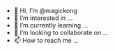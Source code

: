 - 👋 Hi, I’m @magickong
- 👀 I’m interested in ...
- 🌱 I’m currently learning ...
- 💞️ I’m looking to collaborate on ...
- 📫 How to reach me ...

<!---
magickong/magickong is a ✨ special ✨ repository because its `README.md` (this file) appears on your GitHub profile.
You can click the Preview link to take a look at your changes.
--->
